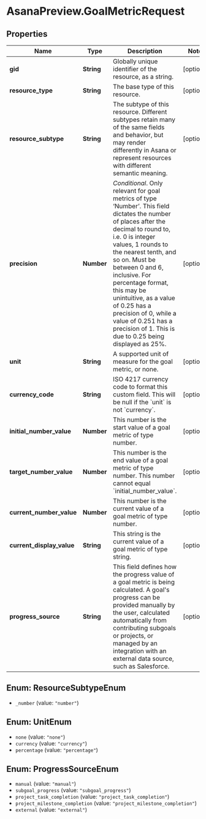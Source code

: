 # AsanaPreview.GoalMetricRequest

## Properties
Name | Type | Description | Notes
------------ | ------------- | ------------- | -------------
**gid** | **String** | Globally unique identifier of the resource, as a string. | [optional] 
**resource_type** | **String** | The base type of this resource. | [optional] 
**resource_subtype** | **String** | The subtype of this resource. Different subtypes retain many of the same fields and behavior, but may render differently in Asana or represent resources with different semantic meaning. | [optional] 
**precision** | **Number** | *Conditional*. Only relevant for goal metrics of type ‘Number’. This field dictates the number of places after the decimal to round to, i.e. 0 is integer values, 1 rounds to the nearest tenth, and so on. Must be between 0 and 6, inclusive. For percentage format, this may be unintuitive, as a value of 0.25 has a precision of 0, while a value of 0.251 has a precision of 1. This is due to 0.25 being displayed as 25%. | [optional] 
**unit** | **String** | A supported unit of measure for the goal metric, or none. | [optional] 
**currency_code** | **String** | ISO 4217 currency code to format this custom field. This will be null if the &#x60;unit&#x60; is not &#x60;currency&#x60;. | [optional] 
**initial_number_value** | **Number** | This number is the start value of a goal metric of type number. | [optional] 
**target_number_value** | **Number** | This number is the end value of a goal metric of type number. This number cannot equal &#x60;initial_number_value&#x60;. | [optional] 
**current_number_value** | **Number** | This number is the current value of a goal metric of type number. | [optional] 
**current_display_value** | **String** | This string is the current value of a goal metric of type string. | [optional] 
**progress_source** | **String** | This field defines how the progress value of a goal metric is being calculated. A goal&#x27;s progress can be provided manually by the user, calculated automatically from contributing subgoals or projects, or managed by an integration with an external data source, such as Salesforce. | [optional] 

<a name="ResourceSubtypeEnum"></a>
## Enum: ResourceSubtypeEnum

* `_number` (value: `"number"`)


<a name="UnitEnum"></a>
## Enum: UnitEnum

* `none` (value: `"none"`)
* `currency` (value: `"currency"`)
* `percentage` (value: `"percentage"`)


<a name="ProgressSourceEnum"></a>
## Enum: ProgressSourceEnum

* `manual` (value: `"manual"`)
* `subgoal_progress` (value: `"subgoal_progress"`)
* `project_task_completion` (value: `"project_task_completion"`)
* `project_milestone_completion` (value: `"project_milestone_completion"`)
* `external` (value: `"external"`)


